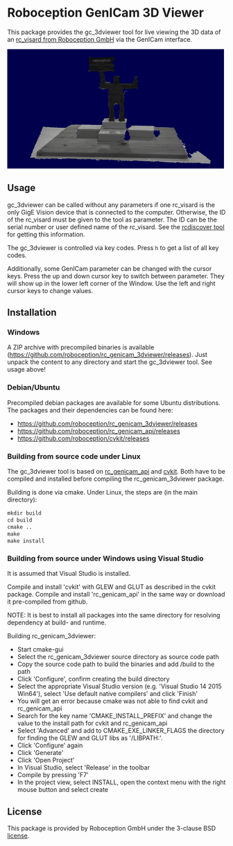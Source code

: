Roboception GenICam 3D Viewer
=============================

This package provides the gc_3dviewer tool for live viewing the 3D data of an
[rc_visard from Roboception GmbH](https://roboception.com/en/rc_visard-en/) via
the GenICam interface.

![gc_3dviewer gif](doc/gc_3dviewer.gif)

Usage
-----

gc_3dviewer can be called without any parameters if one rc_visard is the only
GigE Vision device that is connected to the computer. Otherwise, the ID of the
rc_visard must be given to the tool as parameter. The ID can be the serial
number or user defined name of the rc_visard.
See the [rcdiscover tool](https://github.com/roboception/rcdiscover) for getting
this information.

The gc_3dviewer is controlled via key codes. Press `h` to get a list of all
key codes.

Additionally, some GenICam parameter can be changed with the cursor keys. Press
the up and down cursor key to switch between parameter. They will show up in
the lower left corner of the Window. Use the left and right cursor keys to
change values.

Installation
------------

### Windows

A ZIP archive with precompiled binaries is available
(https://github.com/roboception/rc_genicam_3dviewer/releases). Just unpack the
content to any directory and start the gc_3dviewer tool. See usage above!

### Debian/Ubuntu

Precompiled debian packages are available for some Ubuntu distributions.
The packages and their dependencies can be found here:

* https://github.com/roboception/rc_genicam_3dviewer/releases
* https://github.com/roboception/rc_genicam_api/releases
* https://github.com/roboception/cvkit/releases

### Building from source code under Linux

The gc_3dviewer tool is based on [rc_genicam_api](https://github.com/roboception/rc_genicam_api)
and [cvkit](https://github.com/roboception/cvkit).
Both have to be compiled and installed before compiling the rc_genicam_3dviewer package.

Building is done via cmake. Under Linux, the steps are (in the main directory):

```
mkdir build
cd build
cmake ..
make
make install
```

### Building from source under Windows using Visual Studio

It is assumed that Visual Studio is installed.

Compile and install 'cvkit' with GLEW and GLUT as described in the cvkit
package. Compile and install 'rc_genicam_api' in the same way or download
it pre-compiled from github.

NOTE: It is best to install all packages into the same  directory for
resolving dependency at build- and runtime.

Building rc_genicam_3dviewer:

- Start cmake-gui
- Select the rc_genicam_3dviewer source directory as source code path
- Copy the source code path to build the binaries and add /build to the
  path
- Click 'Configure', confirm creating the build directory
- Select the appropriate Visual Studio version (e.g. 'Visual Studio 14
  2015 Win64'), select 'Use default native compilers' and click 'Finish'
- You will get an error because cmake was not able to find cvkit and
  rc_genicam_api
- Search for the key name 'CMAKE_INSTALL_PREFIX' and change the value to
  the install path for cvkit and rc_genicam_api
- Select 'Advanced' and add to CMAKE_EXE_LINKER_FLAGS the directory for
  finding the GLEW and GLUT libs as '/LIBPATH:<alsolute-path-to-lib>'.
- Click 'Configure' again
- Click 'Generate'
- Click 'Open Project'
- In Visual Studio, select 'Release' in the toolbar
- Compile by pressing 'F7'
- In the project view, select INSTALL, open the context menu with the right
  mouse button and select create

License
-------

This package is provided by Roboception GmbH under the 3-clause BSD [license](LICENSE).
